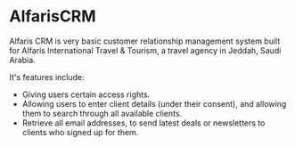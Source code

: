 AlfarisCRM
==========


Alfaris CRM is very basic customer relationship management system built for Alfaris International Travel &amp; Tourism, a travel agency in Jeddah, Saudi Arabia.


It's features include:
 - Giving users certain access rights.
 - Allowing users to enter client details (under their consent), and allowing them to search through all available clients. 
 - Retrieve all email addresses, to send latest deals or newsletters to clients who signed up for them.
